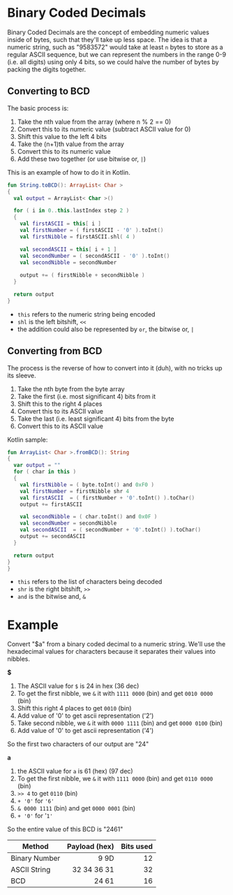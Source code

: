 Binary Coded Decimals
===

Binary Coded Decimals are the concept of embedding numeric values inside
of bytes, such that they'll take up less space. The idea is that a numeric
string, such as "9583572" would take at least `n` bytes to store as a regular
ASCII sequence, but we can represent the numbers in the range 0-9 (i.e. all
digits) using only 4 bits, so we could halve the number of bytes by packing
the digits together.

Converting to BCD
---

The basic process is:
1. Take the nth value from the array (where n % 2 == 0)
2. Convert this to its numeric value (subtract ASCII value for 0)
3. Shift this value to the left 4 bits
4. Take the (n+1)th value from the array
5. Convert this to its numeric value
6. Add these two together (or use bitwise or, `|`)

This is an example of how to do it in Kotlin.

```kotlin
fun String.toBCD(): ArrayList< Char >
{
  val output = ArrayList< Char >()

  for ( i in 0..this.lastIndex step 2 )
  {
    val firstASCII = this[ i ]
    val firstNumber = ( firstASCII - '0' ).toInt()
    val firstNibble = firstASCII.shl( 4 )

    val secondASCII = this[ i + 1 ]
    val secondNumber = ( secondASCII - '0' ).toInt()
    val secondNibble = secondNumber
  
    output += ( firstNibble + secondNibble )
  }

  return output
}
```
* `this` refers to the numeric string being encoded
* `shl` is the left bitshift, `<<`
* the addition could also be represented by `or`, the bitwise or, `|`

Converting from BCD
---

The process is the reverse of how to convert into it (duh), with no tricks up
its sleeve.

1. Take the nth byte from the byte array
2. Take the first (i.e. most significant 4) bits from it
3. Shift this to the right 4 places
4. Convert this to its ASCII value
5. Take the last (i.e. least significant 4) bits from the byte
6. Convert this to its ASCII value

Kotlin sample:
```kotlin
fun ArrayList< Char >.fromBCD(): String
{
  var output = ""
  for ( char in this )
  {
    val firstNibble = ( byte.toInt() and 0xF0 )
    val firstNumber = firstNibble shr 4
    val firstASCII  = ( firstNumber + '0'.toInt() ).toChar()
    output += firstASCII

    val secondNibble = ( char.toInt() and 0x0F )
    val secondNumber = secondNibble
    val secondASCII  = ( secondNumber + '0'.toInt() ).toChar()
    output += secondASCII
  }

  return output
}
}
```
* `this` refers to the list of characters being decoded
* `shr` is the right bitshift, `>>`
* `and` is the bitwise and, `&`

Example
====

Convert "$a" from a binary coded decimal to a numeric string.
We'll use the hexadecimal values for characters because it separates their values into nibbles.

**$**
1. The ASCII value for `$` is 24 in hex (36 dec)
2. To get the first nibble, we `&` it with `1111 0000` (bin) and get `0010 0000` (bin)
3. Shift this right 4 places to get `0010` (bin)
4. Add value of '0' to get ascii representation ('2')
5. Take second nibble, we `&` it with `0000 1111` (bin) and get `0000 0100` (bin)
6. Add value of '0' to get ascii representation ('4')

So the first two characters of our output are "24"

**a**
1. the ASCII value for `a` is 61 (hex) (97 dec)
2. To get the first nibble, we `&` it with `1111 0000` (bin) and get `0110 0000` (bin)
3. `>> 4` to get `0110` (bin)
4. `+ '0'` for `'6'`
5. `& 0000 1111` (bin) and get `0000 0001` (bin)
6. `+ '0'` for '`1'`

So the entire value of this BCD is "2461"

| Method        | Payload (hex) | Bits used |
| ------------- | ------------: | --------: |
| Binary Number |          9 9D |        12 |
| ASCII String  |   32 34 36 31 |        32 |
| BCD           |         24 61 |        16 |

